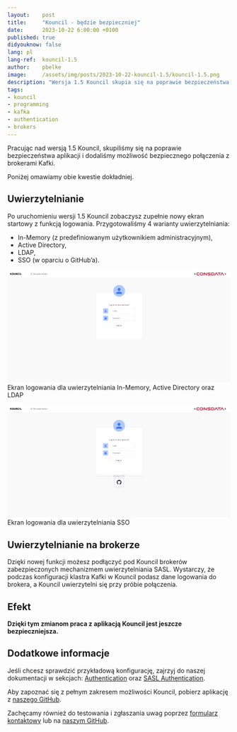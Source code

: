 ```yaml
---
layout:    post
title:     "Kouncil - będzie bezpieczniej"
date:      2023-10-22 6:00:00 +0100
published: true
didyouknow: false
lang: pl
lang-ref:  kouncil-1.5
author:    pbelke
image:     /assets/img/posts/2023-10-22-kouncil-1.5/kouncil-1.5.png
description: "Wersja 1.5 Kouncil skupia się na poprawie bezpieczeństwa aplikacji. Ponadto, pojawiła się możliwość bezpiecznego połączenia z brokerami Kafki poprzez mechanizm autentykacji SASL."
tags:
- kouncil
- programming
- kafka
- authentication
- brokers
---
```


Pracując nad wersją 1.5 Kouncil, skupiliśmy się na poprawie bezpieczeństwa aplikacji i dodaliśmy możliwość bezpiecznego połączenia z brokerami Kafki.

Poniżej omawiamy obie kwestie dokładniej.

## Uwierzytelnianie
Po uruchomieniu wersji 1.5 Kouncil zobaczysz zupełnie nowy ekran startowy z funkcją logowania. Przygotowaliśmy 4 warianty uwierzytelniania:
* In-Memory (z predefiniowanym użytkownikiem administracyjnym),
* Active Directory,
* LDAP,
* SSO (w oparciu o GitHub’a).

![Ekran logowania dla uwierzytelniania In-Memory, Active Directory oraz LDAP](/assets/img/posts/2023-10-22-kouncil-1.5/kouncil-1.5-1.png)
<span class="img-legend">Ekran logowania dla uwierzytelniania In-Memory, Active Directory oraz LDAP</span>

![Ekran logowania dla uwierzytelniania SSO](/assets/img/posts/2023-10-22-kouncil-1.5/kouncil-1.5-2.png)
<span class="img-legend">Ekran logowania dla uwierzytelniania SSO</span>

## Uwierzytelnianie na brokerze
Dzięki nowej funkcji możesz podłączyć pod Kouncil brokerów zabezpieczonych mechanizmem uwierzytelniania SASL. Wystarczy, że podczas konfiguracji klastra Kafki w Kouncil podasz dane logowania do brokera, a Kouncil uwierzytelni się przy próbie połączenia.

## Efekt
**Dzięki tym zmianom praca z aplikacją Kouncil jest jeszcze bezpieczniejsza.**

## Dodatkowe informacje
Jeśli chcesz sprawdzić przykładową konfigurację, zajrzyj do naszej dokumentacji w sekcjach: [Authentication](https://docs.kouncil.io/getting-started/deployment#authentication) oraz [SASL Authentication](https://docs.kouncil.io/getting-started/deployment#advanced-config-sasl-authentication).

Aby zapoznać się z pełnym zakresem możliwości Kouncil, pobierz aplikację z [naszego GitHub](https://github.com/consdata/kouncil).

Zachęcamy również do testowania i zgłaszania uwag poprzez [formularz kontaktowy](https://kouncil.io/contact-us/) lub na [naszym GitHub](https://github.com/consdata/kouncil).
